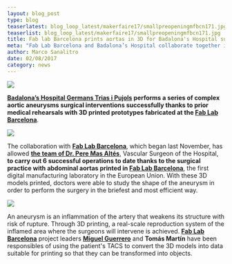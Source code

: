 ```yaml
---
layout: blog_post
type: blog
teaserlatest: blog_loop_latest/makerfaire17/smallpreopeningmfbcn171.jpg
teaserlist: blog_loop_latest/makerfaire17/smallpreopeningmfbcn171.jpg
title: Fab lab Barcelona prints aortas in 3D for Badalona's Hospital surgery practices
meta: "Fab Lab Barcelona and Badalona’s Hospital collaborate together in 3D printing aortic aneurysms for clinical surgery trials"
author: Marco Sanalitro
date: 02/08/2017 
category: news
---
```

<img src= "http://www.fablabbcn.org/img/blog/blog_loop_latest/aortas/aortas1.jpg" align="middle"> 
<br>

<strong><a href="http://www.hospitalgermanstrias.cat/">Badalona’s Hospital Germans Trias i Pujols</a></strong><strong> performs a series of complex aortic aneurysms surgical interventions successfully thanks to prior medical rehearsals with 3D printed prototypes fabricated at the </strong><strong><a href="http://fablabbcn.org/">Fab Lab Barcelona</a></strong>. <br>

<img src= "http://www.fablabbcn.org/img/blog/blog_loop_latest/aortas/aortas3.jpg" align="middle"> 
<br>

The collaboration with <strong><a href="http://fablabbcn.org/">Fab Lab Barcelona</a></strong>, which began last November, has allowed <strong><a href="http://www.hospitalgermanstrias.cat/">the team of Dr. Pere Mas Altés</a></strong>, Vascular Surgeon of the Hospital, <strong>to carry out 6 successful operations to date thanks to the surgical practice with abdominal aortas printed in </strong><strong><a href="http://fablabbcn.org/">Fab Lab Barcelona</a></strong>, the first digital manufacturing laboratory in the European Union. With these 3D models printed, doctors were able to study the shape of the aneurysm in order to perform the surgery in the briefest and most efficient way.<br>

<img src= "http://www.fablabbcn.org/img/blog/blog_loop_latest/aortas/aortas2.jpg" align="middle"> 
<br>

An aneurysm is an inflammation of the artery that weakens its structure with risk of rupture. Through 3D printing, a real-scale reproduction system of the inflamed area where the surgeons will intervene is achieved. <strong><a href="http://fablabbcn.org/">Fab Lab Barcelona</a></strong> project leaders <strong><a href="http://fablabbcn.org/about_us.html">Miguel Guerrero</a></strong> and <strong>Tomás Martín</strong> have been responsibles of using the patient's TACS to convert the 3D models into data suitable for printing so that they can be transformed into objects.<br>

